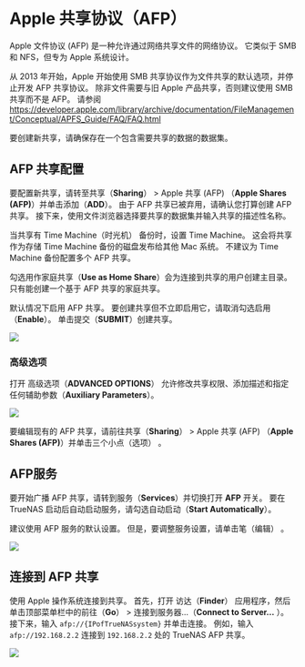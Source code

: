 # Apple 共享协议（AFP）

Apple 文件协议 (AFP) 是一种允许通过网络共享文件的网络协议。 它类似于 SMB 和 NFS，但专为 Apple 系统设计。

从 2013 年开始，Apple 开始使用 SMB 共享协议作为文件共享的默认选项，并停止开发 AFP 共享协议。 除非文件需要与旧 Apple 产品共享，否则建议使用 SMB 共享而不是 AFP。 请参阅 https://developer.apple.com/library/archive/documentation/FileManagement/Conceptual/APFS_Guide/FAQ/FAQ.html

要创建新共享，请确保存在一个包含需要共享的数据的数据集。

## AFP 共享配置

要配置新共享，请转至共享（**Sharing**） > Apple 共享 (AFP) （**Apple Shares (AFP)**）并单击添加（**ADD**）。 由于 AFP 共享已被弃用，请确认您打算创建 AFP 共享。 接下来，使用文件浏览器选择要共享的数据集并输入共享的描述性名称。

当共享有 Time Machine（时光机） 备份时，设置 Time Machine。 这会将共享作为存储 Time Machine 备份的磁盘发布给其他 Mac 系统。 不建议为 Time Machine 备份配置多个 AFP 共享。

勾选用作家庭共享（**Use as Home Share**）会为连接到共享的用户创建主目录。 只有能创建一个基于 AFP 共享的家庭共享。

默认情况下启用 AFP 共享。 要创建共享但不立即启用它，请取消勾选启用（**Enable**）。 单击提交（**SUBMIT**）创建共享。

![](https://www.truenas.com/docs/images/CORE/12.0/SharingAFPAdd.png)

### 高级选项

打开 高级选项（**ADVANCED OPTIONS**） 允许修改共享权限、添加描述和指定任何辅助参数（**Auxiliary Parameters**）。

![](https://www.truenas.com/docs/images/CORE/12.0/SharingAFPAddAdvanced.png)

要编辑现有的 AFP 共享，请前往共享（**Sharing**） > Apple 共享 (AFP) （**Apple Shares (AFP)**）并单击三个小点（选项） 。

## AFP服务

要开始广播 AFP 共享，请转到服务（**Services**）并切换打开 **AFP** 开关。 要在 TrueNAS 启动后自动启动服务，请勾选自动启动（**Start Automatically**）。

建议使用 AFP 服务的默认设置。 但是，要调整服务设置，请单击笔（编辑） 。

![](https://www.truenas.com/docs/images/CORE/12.0/ServicesAFPEdit.png)

## 连接到 AFP 共享

使用 Apple 操作系统连接到共享。 首先，打开 访达（**Finder**） 应用程序，然后单击顶部菜单栏中的前往（**Go**） > 连接到服务器...（**Connect to Server…** ）。 接下来，输入 `afp://{IPofTrueNASsystem}` 并单击连接。 例如，输入 `afp://192.168.2.2` 连接到 `192.168.2.2` 处的 TrueNAS AFP 共享。

![](https://www.truenas.com/docs/images/CORE/AppleAFPConnect.png)


